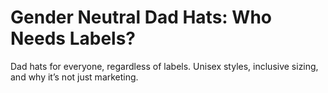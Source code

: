 # Gender Neutral Dad Hats: Who Needs Labels?

Dad hats for everyone, regardless of labels. Unisex styles, inclusive sizing, and why it’s not just marketing.